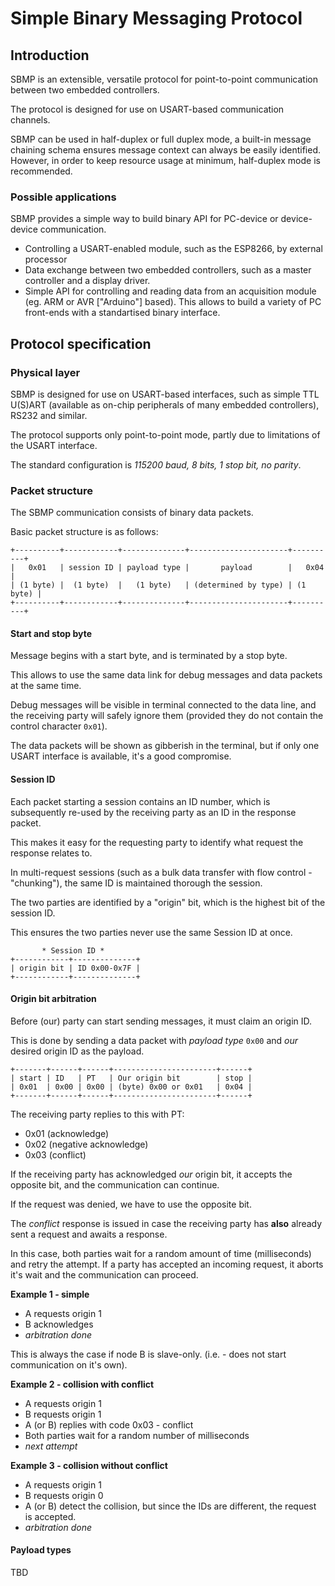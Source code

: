 # Simple Binary Messaging Protocol

## Introduction

SBMP is an extensible, versatile protocol for point-to-point communication
between two embedded controllers.

The protocol is designed for use on USART-based communication channels.

SBMP can be used in half-duplex or full duplex mode, a built-in message chaining schema
ensures message context can always be easily identified. However, in order to keep resource
usage at minimum, half-duplex mode is recommended.

### Possible applications

SBMP provides a simple way to build binary API for PC-device or device-device communication.

- Controlling a USART-enabled module, such as the ESP8266, by external processor
- Data exchange between two embedded controllers, such as a master controller and a display driver.
- Simple API for controlling and reading data from an acquisition module (eg. ARM or AVR ["Arduino"] based).
  This allows to build a variety of PC front-ends with a standartised binary interface.

## Protocol specification

### Physical layer

SBMP is designed for use on USART-based interfaces, such as simple TTL U(S)ART (available as 
on-chip peripherals of many embedded controllers), RS232 and similar.

The protocol supports only point-to-point mode, partly due to limitations of the USART interface.

The standard configuration is *115200 baud, 8 bits, 1 stop bit, no parity*.

### Packet structure

The SBMP communication consists of binary data packets.

Basic packet structure is as follows:

```none
+----------+------------+--------------+----------------------+----------+
|   0x01   | session ID | payload type |       payload        |   0x04   |
| (1 byte) |  (1 byte)  |   (1 byte)   | (determined by type) | (1 byte) |
+----------+------------+--------------+----------------------+----------+
```

#### Start and stop byte

Message begins with a start byte, and is terminated by a stop byte.

This allows to use the same data link for debug messages and data packets at the same time.

Debug messages will be visible in terminal connected to the data line, and the receiving party
will safely ignore them (provided they do not contain the control character `0x01`).

The data packets will be shown as gibberish in the terminal, but if only one USART interface
is available, it's a good compromise.

#### Session ID

Each packet starting a session contains an ID number, which is subsequently re-used by the 
receiving party as an ID in the response packet.

This makes it easy for the requesting party to identify what request the response relates to.

In multi-request sessions (such as a bulk data transfer with flow control - "chunking"), the same
ID is maintained thorough the session.

The two parties are identified by a "origin" bit, which is the highest bit of the session ID.

This ensures the two parties never use the same Session ID at once.

```none
       * Session ID *
+------------+--------------+
| origin bit | ID 0x00-0x7F |
+------------+--------------+
```

#### Origin bit arbitration

Before (our) party can start sending messages, it must claim an origin ID.

This is done by sending a data packet with *payload type* `0x00` and *our* desired origin ID
as the payload.

```none
+-------+------+------+-----------------------+------+
| start | ID   | PT   | Our origin bit        | stop |
| 0x01  | 0x00 | 0x00 | (byte) 0x00 or 0x01   | 0x04 |
+-------+------+------+-----------------------+------+
```

The receiving party replies to this with PT:

- 0x01 (acknowledge)
- 0x02 (negative acknowledge)
- 0x03 (conflict)

If the receiving party has acknowledged *our* origin bit, it accepts the opposite bit, 
and the communication can continue.

If the request was denied, we have to use the opposite bit.

The *conflict* response is issued in case the receiving party has **also** already sent 
a request and awaits a response.

In this case, both parties wait for a random amount of time (milliseconds) and retry the attempt.
If a party has accepted an incoming request, it aborts it's wait and the communication can proceed.

**Example 1 - simple**

- A requests origin 1
- B acknowledges
- *arbitration done*

This is always the case if node B is slave-only. (i.e. - does not start communication on it's own).

**Example 2 - collision with conflict**

- A requests origin 1
- B requests origin 1
- A (or B) replies with code 0x03 - conflict
- Both parties wait for a random number of milliseconds
- *next attempt*

**Example 3 - collision without conflict**

- A requests origin 1
- B requests origin 0
- A (or B) detect the collision, but since the IDs are different,
  the request is accepted.
- *arbitration done*

#### Payload types

TBD


